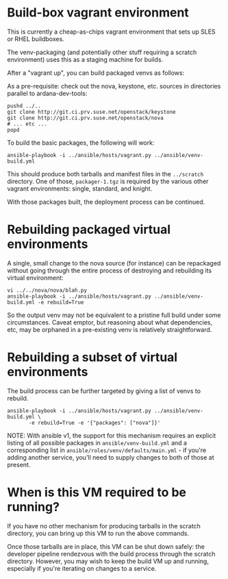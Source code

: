 Build-box vagrant environment
=============================

This is currently a cheap-as-chips vagrant environment that sets
up SLES or RHEL buildboxes.

The venv-packaging (and potentially other stuff requiring a
scratch environment) uses this as a staging machine for builds.

After a "vagrant up", you can build packaged venvs as follows:

As a pre-requisite: check out the nova, keystone, etc. sources in
directories parallel to ardana-dev-tools:

```
pushd ../..
git clone http://git.ci.prv.suse.net/openstack/keystone
git clone http://git.ci.prv.suse.net/openstack/nova
# ... etc ...
popd
```

To build the basic packages, the following will work:

```
ansible-playbook -i ../ansible/hosts/vagrant.py ../ansible/venv-build.yml
```

This should produce both tarballs and manifest files in the
`../scratch` directory. One of those, `packager-1.tgz` is required by the
various other vagrant environments: single, standard, and knight.

With those packages built, the deployment process can be continued.


Rebuilding packaged virtual environments
========================================

A single, small change to the nova source (for instance) can be repackaged
without going through the entire process of destroying and rebuilding its
virtual environment:

```
vi ../../nova/nova/blah.py
ansible-playbook -i ../ansible/hosts/vagrant.py ../ansible/venv-build.yml -e rebuild=True
```

So the output venv may not be equivalent to a pristine full build under some
circumstances. Caveat emptor, but reasoning about what dependencies, etc, may
be orphaned in a pre-existing venv is relatively straightforward.


Rebuilding a subset of virtual environments
===========================================

The build process can be further targeted by giving a list of venvs to rebuild.

```
ansible-playbook -i ../ansible/hosts/vagrant.py ../ansible/venv-build.yml \
       -e rebuild=True -e '{"packages": ["nova"]}'
```

NOTE: With ansible v1, the support for this mechanism requires an explicit listing
of all possible packages in `ansible/venv-build.yml` and a corresponding list in
`ansible/roles/venv/defaults/main.yml` - if you're adding another service, you'll
need to supply changes to both of those at present.


When is this VM required to be running?
=======================================

If you have no other mechanism for producing tarballs in the scratch directory,
you can bring up this VM to run the above commands.

Once those tarballs are in place, this VM can be shut down safely: the developer
pipeline rendezvous with the build process through the scratch directory. However,
you may wish to keep the build VM up and running, especially if you're iterating
on changes to a service.

